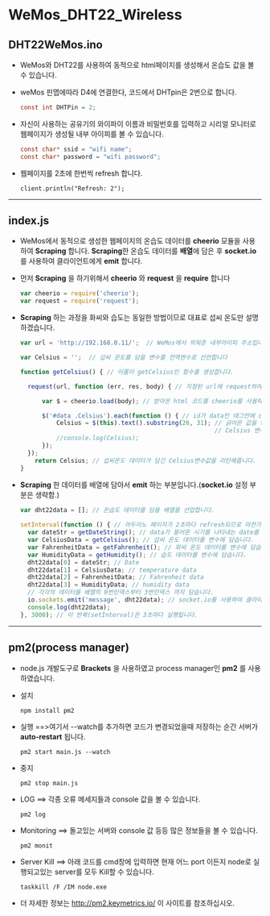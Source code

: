 # WeMos_DHT22_Wireless

## DHT22WeMos.ino

* WeMos와 DHT22를 사용하여 동적으로 html페이지를 생성해서 온습도 값을 볼 수 있습니다.

* weMos 핀맵에따라 D4에 연결한다, 코드에서 DHTpin은 2번으로 합니다.
  ```c
  const int DHTPin = 2; 
  ```
  
* 자신이 사용하는 공유기의 와이파이 이름과 비밀번호를 입력하고 시리얼 모니터로 웹페이지가 생성될 내부 아이피를 
  볼 수 있습니다. 
  ```c
  const char* ssid = "wifi name";
  const char* password = "wifi password";
  ```
  
* 웹페이지를 2초에 한번씩 refresh 합니다.
  ```
  client.println("Refresh: 2"); 
  ```
------------------------------------------------------------------------------------------------------------------------

## index.js

* WeMos에서 동적으로 생성한 웹페이지의 온습도 데이터를 **cheerio** 모듈을 사용하여 **Scraping** 합니다. 
  **Scraping**한 온습도 데이터를 **배열**에 담은 후 **socket.io**를 사용하여 클라이언트에게 **emit** 합니다.

* 먼저 **Scraping** 을 하기위해서 **cheerio** 와 **request** 을 **require** 합니다 
  ```javascript
  var cheerio = require('cheerio');
  var request = require('request');
  ```
  
* **Scraping** 하는 과정을 화씨와 습도는 동일한 방법이므로 대표로 섭씨 온도만 설명하겠습니다.
  ```javascript
  var url = 'http://192.168.0.11/';  // WeMos에서 띄워준 내부아이피 주소입니다

  var Celsius = '';  // 섭씨 온도를 담을 변수를 전역변수로 선언합니다

  function getCelsius() { // 이름이 getCelsius인 함수를 생성합니다.

    request(url, function (err, res, body) { // 지정된 url에 request하여 body값으로 html 코드를 받아옵니다

        var $ = cheerio.load(body); // 받아온 html 코드를 cheerio를 사용하여 $변수에 넣습니다.

        $('#data .Celsius').each(function () { // id가 data인 태그안에 class를 Celsius로 지정한 태그안에서 값을 긁어옵니다.
            Celsius = $(this).text().substring(26, 31); // 긁어온 값을 text()로 받고 substring으로 필요한 부분만 잘라서 
                                                        // Celsius 변수 안에 넣습니다.
            //console.log(Celsius);
        });
    });
      return Celsius; // 섭씨온도 데이터가 담긴 Celsius변수값을 리턴해줍니다.
  }
  ```
  
* **Scraping** 한 데이터를 배열에 담아서 **emit** 하는 부분입니다.(**socket.io** 설정 부분은 생략함.)
  ```javascript
  var dht22data = []; // 온습도 데이터를 담을 배열을 선업합니다.
    
  setInterval(function () { // 아두이노 페이지가 2초마다 refresh되므로 마찬가지로 Scraping 부분도 반복시켜줍니다.
    var dateStr = getDateString(); // data가 들어온 시기를 나타내는 date를 변수에 담습니다.
    var CelsiusData = getCelsius(); // 섭씨 온도 데이터를 변수에 담습니다.
    var FahrenheitData = getFahrenheit(); // 화씨 온도 데이터를 변수에 담습니다.
    var HumidityData = getHumidity(); // 습도 데이터를 변수에 담습니다.
    dht22data[0] = dateStr; // Date
    dht22data[1] = CelsiusData; // temperature data
    dht22data[2] = FahrenheitData; // Fahrenheit data
    dht22data[3] = HumidityData; // humidity data
    // 각각의 데이터를 배열의 0번인덱스부터 3번인덱스 까지 담습니다.
    io.sockets.emit('message', dht22data); // socket.io를 사용하여 클라이언트 페이지에 데이터를 담은 배열을 전송합니다.
    console.log(dht22data);
  }, 3000); // 이 반복(setInterval)은 3초마다 실행됩니다.
  ```
------------------------------------------------------------------------------------------------------------------------
## pm2(process manager)

* node.js 개발도구로 **Brackets** 을 사용하였고 process manager인 **pm2** 를 사용하였습니다. 

* 설치 
  ```
  npm install pm2 
  ```
  
* 실행 ==>여기서 --watch를 추가하면 코드가 변경되었을때 저장하는 순간 서버가 **auto-restart** 됩니다.
  ```
  pm2 start main.js --watch
  ```
  
* 중지 
  ```
  pm2 stop main.js
  ```
  
* LOG ==> 각종 오류 메세지들과 console 값을 볼 수 있습니다.
  ```
  pm2 log
  ```
  
* Monitoring ==> 돌고있는 서버와 console 값 등등 많은 정보들을 볼 수 있습니다.
  ```
  pm2 monit
  ```
  
* Server Kill ==> 아래 코드를 cmd창에 입력하면 현재 어느 port 이든지 node로 실행되고있는 server를 모두 Kill할 수 있습니다.
  ```
  taskkill /F /IM node.exe
  ```
  
* 더 자세한 정보는 http://pm2.keymetrics.io/ 이 사이트를 참조하십시오.
